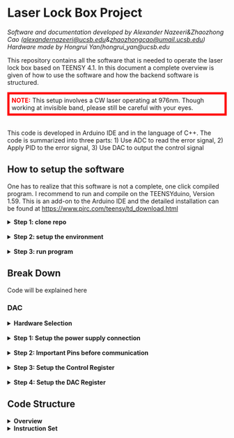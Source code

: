 # Laser Lock Box Project
_Software and documentation developed by Alexander Nazeeri&Zhaozhong Cao (alexandernazeeri@ucsb.edu&zhaozhongcao@umail.ucsb.edu)_  
_Hardware made by Hongrui Yan(hongrui_yan@ucsb.edu_  


This repository contains all the software that is needed to operate the laser lock box based on TEENSY 4.1. In this document a complete overview is given of how to use the software and how the backend software is structured.

<div style="border: 5px solid red; padding: 5px;">
    <span style="color: red;"><b>NOTE:</b></span> This setup involves a CW laser operating at 976nm. Though working at invisible band, please still be careful with your eyes.
</div>
<br>

This code is developed in Arduino IDE and in the language of C++. The code is summarized into three parts: 1) Use ADC to read the error signal, 2) Apply PID to the error signal, 3) Use DAC to output the control signal


## How to setup the software
One has to realize that this software is not a complete, one click compiled program. I recommend to run and compile on the TEENSYduino, Version 1.59. This is an add-on to the Arduino IDE and the detailed installation can be found at https://www.pjrc.com/teensy/td_download.html



<details>  
  <summary><b>Step 1: clone repo</b></summary>

In order to run the code on a new computer, first clone the GitHub repository. If you do not have git installed, please download it here: https://git-scm.com/downloads 
</details>

<br>

<details>  
  <summary><b>Step 2: setup the environment</b></summary>
    under construction


</details>
<br>
<details>  
  <summary><b>Step 3: run program</b></summary>

Under Construction

</details>

<div style="page-break-after: always;"></div>

## Break Down 

Code will be explained here

### DAC 


<details>
  <summary><b>Hardware Selection</b></summary>

To achieve a good cavity locking, we require a precise output of the control signal.  We are using the evaluation EVAL-AD5791SDZ as the external DAC module. The central chip is AD5791, a powerful chip performing 1 ppm, 20-Bit, ±1 LSB INL, Voltage Output DAC.
<br>
The communication between the EVAL-AD5791SDZ and TEENSY 4.1 is through SPI Mode_1. 

</details>

<br>

<details>
  <summary><b>Step 1: Setup the power supply connection</b></summary>

  <div style="border: 5px solid red; padding: 5px;">
    <span style="color: red;"><b>WARNING:</b></span> Please, do not, do not, do not use your computer USB to power this board! Please use an external voltage supply to drive it. 
</div>
<br>
The evaluation board offers three ways for power supply: 1)ADP 5070 with LDOS 2) ADP 5070 3) Bench Supply. In order to select the way of power supply, there are multiple physical switches on the board that must be inserted or removed. Since I am using ADP 5070 with LDOs, I will put my connection here: 
<br>

![Schematic Power Connection](Miscellaneous/Sch_power.png)

![Schematic Power Connection](Miscellaneous/sc)

![Schematic Power Connection](Miscellaneous/power_choice.png)

</details>

<br>

<details>
<summary><b>Step 2: Important Pins before communication</b></summary>
    
- CLR: Active when it is LOW. This will set the output of the DAC to a default value. This pin must be set to HIGH to avoid constantly clearing the output.
- RESET: Active when it is LOW. This will reset the DAC back to the power-on state. This pin must be set to HIGH to avoid constantly reseting.
- SDIN: Serial Data Input. Connect it to MOSI for SPI.
- SYNC: Don't be confused by the name. It serves as the function of CS. This must be set to LOW for the DAC board to start communication and set to HIGH when the communication is over. At HIGH, the DAC board will refuse to communicate through SPI.
- SCLK: Clock for SPI
- SDO: Serial Data Output. Connect it to MISO for SPI.
- LDAC: Active when it is LOW. When you write to the DAC register, the previous value will not be erased. Only when the LDAC is active, the old value will be erased and the new-written value starts to become the true output. To perform a real time update, LDAC must be set to LOW.


</details>

<br>

<details>
  <summary><b>Step 3: Setup the Control Register</b></summary>
Below is a summary of the 24-bit register settings for the DAC:

| Bit(s) | Name       | Description                                                     | Setting | Function                                                      |
|--------|------------|-----------------------------------------------------------------|---------|---------------------------------------------------------------|
| 23      | RBUF       | Output amplifier configuration control.                         | 0       | Internal amplifier powered up.                                |
|        |            |                                                                 | 1       | Internal amplifier powered down (default).                    |
| 22 | OPGND      | Output ground clamp control.                                    | 0       | DAC output clamp to ground removed, DAC in normal mode.       |
|        |            |                                                                 | 1       | DAC output clamped to ground, DAC in tristate mode (default). |
| 21    | DACTRI     | DAC tristate control.                                           | 0       | DAC in normal operating mode.                                 |
|        |            |                                                                 | 1       | DAC in tristate mode. Tri state means that the output can exists in three different states:high.low, and high impedance  (default).                               |
| 20      | BIN/2sC    | DAC register coding selection.                                  | 0       | Uses twos complement coding (default).                        |
|        |            |                                                                 | 1       | Uses offset binary coding.                                    |
| 19      | SDODIS     | SDO pin enable/disable control.                                 | 0       | SDO pin enabled (default).                                    |
|        |            |                                                                 | 1       | SDO pin disabled (tristate).                                  |
| 15 to 18| LIN COMP   | Linearity error compensation for varying reference input spans. | 0000    | Reference input span up to 10 V (default).                    |
|        |            |                                                                 | 1001    | Reference input span between 10 V and 12 V.                   |
|        |            |                                                                 | 1010    | Reference input span between 12 V and 16 V.                   |
|        |            |                                                                 | 1011    | Reference input span between 16 V and 19 V.                   |
|        |            |                                                                 | 1100    | Reference input span between 19 V and 20 V.                   |
| 1     | R/overline{W} | Read/write select bit.                                       | 0       | Addressed for a write operation.                              |
|        |            |     |1 | Addressed for a read operation |        
|2 to 4 | Select which register to talk to| |001 | DAC|
| || |010 | Control register|
|Other bits||||They are useless and must be set to 0|

<br>

</details>

<br>
<details>
  <summary><b>Step 4: Setup the DAC Register</b></summary>
  <p>The transfer function for this board is:</p>

  $$
  V_{out}(x) = \frac{VrefP-VrefN}{2^{20} - 1} \cdot x + VrefN = \frac{10+10}{2^{20} - 1} \cdot x + 10
  $$

  <p>The DAC register configuration is straightforward:</p>

  - **bit 1**: Write or read.
  - **bits 2 to 4**: Select which register to communicate with.
  - **bits 5 to 24**: These 20 bits are the binary number for \( x \).

</details>

## Code Structure

<details>
  <summary><b>Overview</b></summary>

Performing cavity locking on a DSP board suffers from a variety of limitations. The most crucial one is handling multiple tasks simultaneously. In short, cavity locking can be summarized as:
1. Scan
2. Read error signal
3. Apply PID on error signal
4. Output the control signal

This is achieved by using multiple interrupts:

### CPU Timer 1
- **Function**: Triggers an interrupt regularly every 10 µs.
- **Purpose**: Used for scanning to produce a triangular wave. The frequency of the triangular wave is tuned by the clock frequency, and the amplitude is adjusted by changing the voltage level written to the DAC board.

### ADC ISR Interrupt
- **Function**: Triggers an interrupt when the ADC sampling is ready.
- **Purpose**: Used to correct the control signal and also serves as a long-term measurement of the voltage variation during locking.

### Serial Interrupt
- **Function**: Mimics the effect of a physical interrupt.
- **Purpose**: During locking, the user typically needs to communicate with the Teensy to set parameters such as the set point, PID coefficients, and commands to start/stop locking and scanning. A custom instruction set is sent through serial port communication with the Teensy.

### CPU Timer 2
- **Function**: Triggers an interrupt regularly every 1000 µs (1 ms), tunable down to 1 µs.
- **Purpose**: Handles the PID control. Within this ISR, it stores the current error for integration and outputs the control signal.


### CPU Timer 3(under construction)
- **Fuction**: This interrupt is for tunning the PID during the locking process
-**Purpose**: When locking to different peaks, a different set of PID parameters is needed. However, there is not way to theoretically calculate the prcise value for PID before you experiment it. Right now user have to relaunch the TEENSY to update the PID coefficients but for effectively tunning, it is good to have another interrupt to handle this. 
</details>


<details>
  <summary><b>Instruction Set</b></summary>
  Current instruction sets are compatible with: 

  Toggle:x; where x is 1 or 0. This can turns on/off a triangular wave

  Set:x; where x is a voltage level and for safety reason, if the user enters a value with abs(x)>0, this will force the voltage to set back to 0V. 

  PID:P,I,D; this command will tell the TEENSY to begin locking to: Kp*e + Kd*de/dt+Ki*int e(t) dt. Notice that if you do not previously set a level, this will use 0 as a setpoint. In most of the cases, the setpoint depends on the voltage level of your peak, and they are not zero. To find the voltage level of the setpoint, Johnson has wrote a python script that takes a screenshot of the oscilloscope with channel 1 as the transmission signal and the channel 2 as the scanning triangular wave. 
</details>


